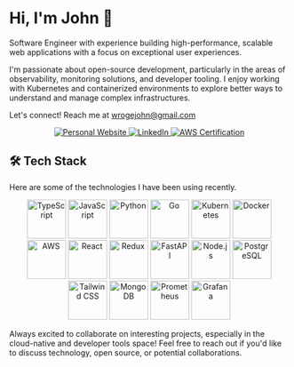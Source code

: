 # Hi, I'm John 👋

Software Engineer with experience building high-performance, scalable web applications with a focus on exceptional user experiences. 

I'm passionate about open-source development, particularly in the areas of observability, monitoring solutions, and developer tooling. I enjoy working with Kubernetes and containerized environments to explore better ways to understand and manage complex infrastructures.

Let's connect! Reach me at wrogejohn@gmail.com
<div align="center">
  <a href="https://johnwroge.dev" target="_blank">
    <img src="https://img.shields.io/badge/Website-johnwroge.dev-4285F4?style=for-the-badge&logo=google-chrome&logoColor=white" alt="Personal Website"/>
  </a>
  <a href="https://linkedin.com/in/john-wroge" target="_blank">
    <img src="https://img.shields.io/badge/LinkedIn-0077B5?style=for-the-badge&logo=linkedin&logoColor=white" alt="LinkedIn"/>
  </a>
  <a href="#">
    <img src="https://img.shields.io/badge/AWS_Certified-Cloud_Practitioner-FF9900?style=for-the-badge&logo=amazon-aws&logoColor=white" alt="AWS Certification"/>
  </a>
</div>

## 🛠️ Tech Stack

Here are some of the technologies I have been using recently. 

<div align="center">
  <img src="https://cdn.jsdelivr.net/gh/devicons/devicon/icons/typescript/typescript-original.svg" width="70" height="70" alt="TypeScript" />
  <img src="https://cdn.jsdelivr.net/gh/devicons/devicon/icons/javascript/javascript-original.svg" width="70" height="70" alt="JavaScript" />
    <img src="https://cdn.jsdelivr.net/gh/devicons/devicon/icons/python/python-original-wordmark.svg" width="70" height="70" alt="Python" />
  <img src="https://cdn.jsdelivr.net/gh/devicons/devicon/icons/go/go-original-wordmark.svg" width="70" height="70" alt="Go" />
    <img src="https://cdn.jsdelivr.net/gh/devicons/devicon/icons/kubernetes/kubernetes-plain-wordmark.svg" width="70" height="70" alt="Kubernetes" />
  <img src="https://cdn.jsdelivr.net/gh/devicons/devicon/icons/docker/docker-original-wordmark.svg" width="70" height="70" alt="Docker" />
  <img src="https://cdn.jsdelivr.net/gh/devicons/devicon/icons/amazonwebservices/amazonwebservices-original-wordmark.svg" width="70" height="70" alt="AWS" />
  <img src="https://cdn.jsdelivr.net/gh/devicons/devicon/icons/react/react-original-wordmark.svg" width="70" height="70" alt="React" />
  <img src="https://cdn.jsdelivr.net/gh/devicons/devicon/icons/redux/redux-original.svg" width="70" height="70" alt="Redux" />
  <img src="https://cdn.jsdelivr.net/gh/devicons/devicon/icons/fastapi/fastapi-original-wordmark.svg" width="70" height="70" alt="FastAPI" />
  <img src="https://cdn.jsdelivr.net/gh/devicons/devicon/icons/nodejs/nodejs-original-wordmark.svg" width="70" height="70" alt="Node.js" />
  <img src="https://cdn.jsdelivr.net/gh/devicons/devicon/icons/postgresql/postgresql-original-wordmark.svg" width="70" height="70" alt="PostgreSQL" />
  <img src="https://cdn.jsdelivr.net/gh/devicons/devicon/icons/tailwindcss/tailwindcss-original-wordmark.svg" width="70" height="70" alt="Tailwind CSS" />
  <img src="https://cdn.jsdelivr.net/gh/devicons/devicon/icons/mongodb/mongodb-original-wordmark.svg" width="70" height="70" alt="MongoDB" />
  <img src="https://cdn.jsdelivr.net/gh/devicons/devicon/icons/prometheus/prometheus-original-wordmark.svg" width="70" height="70" alt="Prometheus" />
  <img src="https://cdn.jsdelivr.net/gh/devicons/devicon/icons/grafana/grafana-original-wordmark.svg" width="70" height="70" alt="Grafana" />
</div>

Always excited to collaborate on interesting projects, especially in the cloud-native and developer tools space! Feel free to reach out if you'd like to discuss technology, open source, or potential collaborations.
